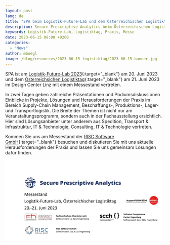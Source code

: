 ```yaml
---
layout: post
lang: de
title: "SPA beim Logistik-Future-Lab und dem Österreichischen Logistiktag"
description: Secure Prescriptive Analytics beim Österreichischen Logistiktag
keywords: Logistik-Future-Lab, Logistiktag, Praxis, Messe
date: 2023-06-15 08:00 +0200
categories:
  - "News"
author: mboegl
image: /blog/resources/2023-06-15-logistiktag/2023-06-15-banner.jpg
---
```


SPA ist am [Logistik-Future-Lab 2023][lfl]{:target="_blank"} am 20. Juni 2023 und dem [Österreichsichen Logistiktag][olt]{:target="_blank"} am 21. Juni 2023 im Design Center Linz mit einem Messestand vertreten.

<!--more-->
In zwei Tagen geben zahlreiche Präsentationen und Podiumsdiskussionen Einblicke in Projekte, Lösungen und Herausforderungen der Praxis im Bereich Supply-Chain Management, Beschaffungs-, Produktions-, Lager- und Transportlogistik.
Die Breite der Themen ist nicht nur am Veranstaltungsprogramm, sondern auch in der Fachausstellung ersichtlich. 
Hier sind Lösungsanbieter unter anderem aus Spedition, Transport & Infrastruktur, IT & Technologie, Consulting, IT & Technologie vertreten.

Kommen Sie uns am Messestand der [RISC Software GmbH][RISC]{:target="_blank"} besuchen und diskutieren Sie mit uns aktuelle Herausforderungen der Praxis und lassen Sie uns gemeinsam Lösungen dafür finden.

![OLT](/blog/resources/2023-06-15-logistiktag/2023-06-15-banner.jpg)

[LFL]: https://www.vnl.at/de/logistik-future-lab-2023/
[OLT]: https://www.vnl.at/de/oesterreichischer-logistik-tag-2023/
[RISC]: https://www.risc-software.at